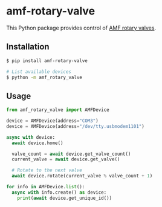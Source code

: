 # amf-rotary-valve

This Python package provides control of [AMF rotary valves](https://amf.ch/product/oem-rotary-valve/).


## Installation

```sh
$ pip install amf-rotary-valve

# List available devices
$ python -m amf_rotary_valve
```


## Usage

```py
from amf_rotary_valve import AMFDevice

device = AMFDevice(address="COM3")
device = AMFDevice(address="/dev/tty.usbmodem1101")
```

```py
async with device:
  await device.home()

  valve_count = await device.get_valve_count()
  current_valve = await device.get_valve()

  # Rotate to the next valve
  await device.rotate(current_valve % valve_count + 1)
```

```py
for info in AMFDevice.list():
  async with info.create() as device:
    print(await device.get_unique_id())
```

